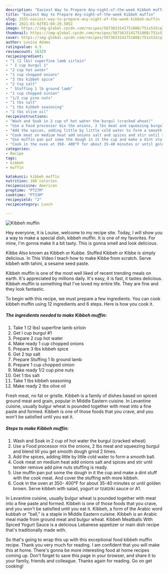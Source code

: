 ```yaml
---
description: "Easiest Way to Prepare Any-night-of-the-week Kibbeh muffin"
title: "Easiest Way to Prepare Any-night-of-the-week Kibbeh muffin"
slug: 1555-easiest-way-to-prepare-any-night-of-the-week-kibbeh-muffin
date: 2021-01-02T01:04:29.505Z
image: https://img-global.cpcdn.com/recipes/5673633141751808/751x532cq70/kibbeh-muffin-recipe-main-photo.jpg
thumbnail: https://img-global.cpcdn.com/recipes/5673633141751808/751x532cq70/kibbeh-muffin-recipe-main-photo.jpg
cover: https://img-global.cpcdn.com/recipes/5673633141751808/751x532cq70/kibbeh-muffin-recipe-main-photo.jpg
author: Louisa Adams
ratingvalue: 4.5
reviewcount: 16329
recipeingredient:
- "1 (2 lbs) superfine lamb sirloin"
- " I cup burgul 1"
- "2 cup hot water"
- "1 cup chopped onions"
- "3 tbs kibbeh spice"
- "2 tsp salt"
- " Stuffing 1 lb ground lamb"
- "1 cup chopped oinion"
- "1/2 cup pine nuts"
- "1 tbs salt"
- "1 tbs kibbeh seasoning"
- "2 tbs olive oil"
recipeinstructions:
- "Wash and Soak in 2 cup of hot water the burgul (cracked wheat)"
- "Use a Food processor mix the onions, 2 lbs meat and squeezing burgul and blend till you get smooth dough grind 2 times."
- "Add the spices, adding little by little cold water to form a smooth ball."
- "Cook meat on medium heat add onions salt and spices and stir until tender remove add pine nuts stuffing is ready."
- "Use muffin pan put some the dough in it the cup and make a dint stuff with the cook meat. And cover the stuffing with more kibbeh."
- "Cook in the oven at 350- 400°F for about 35-40 minutes or until golden brown. Serve kibbeh with salad, yogurt or tzatziki sauce or A1."
categories:
- Recipe
tags:
- kibbeh
- muffin

katakunci: kibbeh muffin 
nutrition: 168 calories
recipecuisine: American
preptime: "PT27M"
cooktime: "PT33M"
recipeyield: "2"
recipecategory: Lunch

---
```



![Kibbeh muffin](https://img-global.cpcdn.com/recipes/5673633141751808/751x532cq70/kibbeh-muffin-recipe-main-photo.jpg)

Hey everyone, it is Louise, welcome to my recipe site. Today, I will show you a way to make a special dish, kibbeh muffin. It is one of my favorites. For mine, I'm gonna make it a bit tasty. This is gonna smell and look delicious.

Kibbe Also known as Kibbeh or Kubbe. Stuffed Kibbeh or Kibbe is simply delicious. In This Video I teach how to make Kibbe from scratch. Serve kibbeh with tahini, a sesame seed paste.

Kibbeh muffin is one of the most well liked of recent trending meals on earth. It's appreciated by millions daily. It's easy, it is fast, it tastes delicious. Kibbeh muffin is something that I've loved my entire life. They are fine and they look fantastic.


To begin with this recipe, we must prepare a few ingredients. You can cook kibbeh muffin using 12 ingredients and 6 steps. Here is how you cook it.

<!--inarticleads1-->

##### The ingredients needed to make Kibbeh muffin:

1. Take 1 (2 lbs) superfine lamb sirloin
1. Get  I cup burgul #1
1. Prepare 2 cup hot water
1. Make ready 1 cup chopped onions
1. Prepare 3 tbs kibbeh spice
1. Get 2 tsp salt
1. Prepare  Stuffing 1 lb ground lamb
1. Prepare 1 cup chopped oinion
1. Make ready 1/2 cup pine nuts
1. Get 1 tbs salt
1. Take 1 tbs kibbeh seasoning
1. Make ready 2 tbs olive oil


Fresh meat, no fat or gristle. Kibbeh is a family of dishes based on spiced ground meat and grain, popular in Middle Eastern cuisine. In Levantine cuisine, usually bulgur wheat is pounded together with meat into a fine paste and formed. Kibbeh is one of those foods that you crave, and you won&#39;t be satisfied until you eat it. 

<!--inarticleads2-->

##### Steps to make Kibbeh muffin:

1. Wash and Soak in 2 cup of hot water the burgul (cracked wheat)
1. Use a Food processor mix the onions, 2 lbs meat and squeezing burgul and blend till you get smooth dough grind 2 times.
1. Add the spices, adding little by little cold water to form a smooth ball.
1. Cook meat on medium heat add onions salt and spices and stir until tender remove add pine nuts stuffing is ready.
1. Use muffin pan put some the dough in it the cup and make a dint stuff with the cook meat. And cover the stuffing with more kibbeh.
1. Cook in the oven at 350- 400°F for about 35-40 minutes or until golden brown. Serve kibbeh with salad, yogurt or tzatziki sauce or A1.


In Levantine cuisine, usually bulgur wheat is pounded together with meat into a fine paste and formed. Kibbeh is one of those foods that you crave, and you won&#39;t be satisfied until you eat it. Kibbeh, a form of the Arabic word kubbah or &#34;ball,&#34; is a staple in Middle Eastern cuisine. Kibbeh is an Arabic meal made from ground meat and bulgur wheat. Kibbeh Meatballs With Spiced Yogurt Sauce is a delicious Lebanese appetizer or main dish recipe that&#39;s traditionally made with. 

So that's going to wrap this up with this exceptional food kibbeh muffin recipe. Thank you very much for reading. I am confident that you will make this at home. There's gonna be more interesting food at home recipes coming up. Don't forget to save this page in your browser, and share it to your family, friends and colleague. Thanks again for reading. Go on get cooking!
